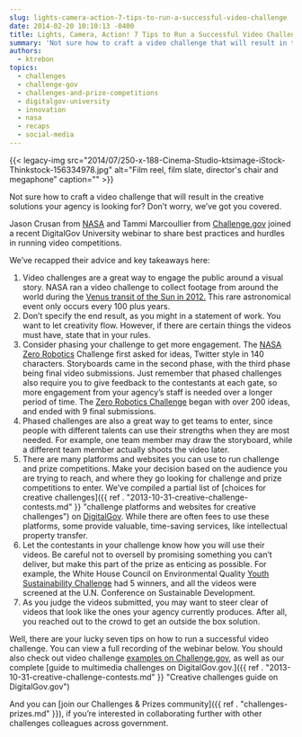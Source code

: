```yaml
---
slug: lights-camera-action-7-tips-to-run-a-successful-video-challenge
date: 2014-02-20 10:10:13 -0400
title: Lights, Camera, Action! 7 Tips to Run a Successful Video Challenge
summary: 'Not sure how to craft a video challenge that will result in the creative solutions your agency is looking for? Don&#8217;t worry, we&#8217;ve got you covered. Jason Crusan from NASA and Tammi Marcoullier from Challenge.gov joined a recent DigitalGov University webinar to share best practices and hurdles in running video competitions. We&#8217;ve recapped their advice and key'
authors:
  - ktrebon
topics:
  - challenges
  - challenge-gov
  - challenges-and-prize-competitions
  - digitalgov-university
  - innovation
  - nasa
  - recaps
  - social-media
---
```


{{< legacy-img src="2014/07/250-x-188-Cinema-Studio-ktsimage-iStock-Thinkstock-156334978.jpg" alt="Film reel, film slate, director's chair and megaphone" caption="" >}} 

Not sure how to craft a video challenge that will result in the creative solutions your agency is looking for? Don&#8217;t worry, we&#8217;ve got you covered.

Jason Crusan from [NASA](http://www.nasa.gov/) and Tammi Marcoullier from [Challenge.gov](http://www.challenge.gov/) joined a recent DigitalGov University webinar to share best practices and hurdles in running video competitions.

We&#8217;ve recapped their advice and key takeaways here:

  1. Video challenges are a great way to engage the public around a visual story. NASA ran a video challenge to collect footage from around the world during the [Venus transit of the Sun in 2012.](http://en.wikipedia.org/wiki/Transit_of_Venus,_2012 "Wikipedia entry on Venus transit 2012")  This rare astronomical event only occurs every 100 plus years.
  2. Don&#8217;t specify the end result, as you might in a statement of work. You want to let creativity flow. However, if there are certain things the videos must have, state that in your rules.
  3. Consider phasing your challenge to get more engagement. The [NASA Zero Robotics](http://tongal.com/project/ZeroRobotics "Link to NASA Zero Robotics Challenge") Challenge first asked for ideas, Twitter style in 140 characters. Storyboards came in the second phase, with the third phase being final video submissions. Just remember that phased challenges also require you to give feedback to the contestants at each gate, so more engagement from your agency&#8217;s staff is needed over a longer period of time. The [Zero Robotics Challenge](http://tongal.com/project/ZeroRobotics "Link to Zero Robotics Challenge on Tongal.com") began with over 200 ideas, and ended with 9 final submissions.
  4. Phased challenges are also a great way to get teams to enter, since people with different talents can use their strengths when they are most needed. For example, one team member may draw the storyboard, while a different team member actually shoots the video later.
  5. There are many platforms and websites you can use to run challenge and prize competitions. Make your decision based on the audience you are trying to reach, and where they go looking for challenge and prize competitions to enter. We&#8217;ve compiled a partial list of [choices for creative challenges]({{ ref . "2013-10-31-creative-challenge-contests.md" }} "challenge platforms and websites for creative challenges") on [DigitalGov](https://digital.gov/ "Link to DigitalGov.gov"). While there are often fees to use these platforms, some provide valuable, time-saving services, like intellectual property transfer.
  6. Let the contestants in your challenge know how you will use their videos. Be careful not to oversell by promising something you can&#8217;t deliver, but make this part of the prize as enticing as possible. For example, the White House Council on Environmental Quality [Youth Sustainability Challenge](http://youthsustainability.challengepost.com/ "Youth Sustainability Challenge on Challenge.gov") had 5 winners, and all the videos were screened at the U.N. Conference on Sustainable Development.
  7. As you judge the videos submitted, you may want to steer clear of videos that look like the ones your agency currently produces. After all, you reached out to the crowd to get an outside the box solution.

Well, there are your lucky seven tips on how to run a successful video challenge. You can view a full recording of the webinar below. You should also check out video challenge [examples on Challenge.gov](https://challenge.gov/listings?utf8=%E2%9C%93&q=&sort=recent&type=Multimedia&agency=&commit=Search "link to multimedia challenges on Challenge.gov"), as well as our complete [guide to multimedia challenges on DigitalGov.gov.]({{ ref . "2013-10-31-creative-challenge-contests.md" }} "Creative challenges guide on DigitalGov.gov") 

And you can [join our Challenges & Prizes community]({{ ref . "challenges-prizes.md" }}), if you&#8217;re interested in collaborating further with other challenges colleagues across government.